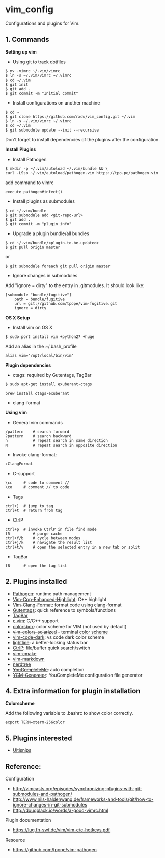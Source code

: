 # vim_config

Configurations and plugins for Vim.

## 1. Commands

**Setting up vim**

* Using git to track dotfiles
```
$ mv .vimrc ~/.vim/vimrc
$ ln -s ~/.vim/vimrc ~/.vimrc
$ cd ~/.vim
$ git init
$ git add .
$ git commit -m "Initial commit"
```

* Install configurations on another machine
```
$ cd ~
$ git clone https://github.com/rxdu/vim_config.git ~/.vim
$ ln -s ~/.vim/vimrc ~/.vimrc
$ cd ~/.vim
$ git submodule update --init --recursive
```

Don't forget to install dependencies of the plugins after the configuration.

**Install Plugins**

* Install Pathogen
```
$ mkdir -p ~/.vim/autoload ~/.vim/bundle && \
curl -LSso ~/.vim/autoload/pathogen.vim https://tpo.pe/pathogen.vim
```

add command to vimrc
```
execute pathogen#infect()
```

* Install plugins as submodules
```
$ cd ~/.vim/bundle
$ git submodule add <git-repo-url>
$ git add .
$ git commit -m "plugin info"
```

* Upgrade a plugin bundle/all bundles
```
$ cd ~/.vim/bundle/<plugin-to-be-updated>
$ git pull origin master
```
or
```
$ git submodule foreach git pull origin master
```

* Ignore changes in submodules

Add "ignore = dirty" to the entry in .gitmodules. It should look like:
```
[submodule "bundle/fugitive"]
	path = bundle/fugitive
	url = git://github.com/tpope/vim-fugitive.git
	ignore = dirty
```

**OS X Setup**

* Install vim on OS X
```
$ sudo port install vim +python27 +huge
```
Add an alias in the ~/.bash_profile
```
alias vim='/opt/local/bin/vim'
```

**Plugin dependencies**

<!--
* ~~libclang > 3.8: required by YouCompleteMe~~

```
$ wget <clang-binaries-tarball-url> #  or `curl -O <url>`
$ tar xf clang*
$ cd clang*
$ sudo cp -R * /usr/local/
```
```
$ brew install clang-format
```
-->

* ctags: required by Gutentags, TagBar
```
$ sudo apt-get install exuberant-ctags
```
```
brew install ctags-exuberant
```

* clang-format

**Using vim**

* General vim commands
```
/pattern	# search forward
?pattern	# search backward
n			# repeat search in same direction
N			# repeat search in opposite direction
```

* Invoke clang-format:
```
:ClangFormat
```

* C-support
```
\cc		# code to comment //
\co		# comment // to code
```

* Tags
```
ctrl+]	# jump to tag
ctrl+t	# return from tag
```

* CtrlP
```
ctrl+p	# invoke CtrlP in file find mode
f5			# purge cache
ctrl+f/b 	# cycle between modes
ctrl+j/k	# navigate the result list
ctrl+t/v 	# open the selected entry in a new tab or split
```

* TagBar
```
f8		# open the tag list
```

## 2. Plugins installed

* [Pathogen](https://github.com/tpope/vim-pathogen): runtime path management
* [Vim-Cpp-Enhanced-Highlight](https://github.com/octol/vim-cpp-enhanced-highlight): C++ highlight
* [Vim-Clang-Format](https://github.com/rhysd/vim-clang-format): format code using clang-format
* [Gutentags](https://github.com/ludovicchabant/vim-gutentags): quick reference to symbols/functions
* [TagBar](https://github.com/majutsushi/tagbar)
* [c.vim](http://www.vim.org/scripts/script.php?script_id=213): C/C++ support
* [colorsbox](https://github.com/mkarmona/colorsbox): color scheme for VIM (not used by default)
* ~~[vim-colors-solarized](https://github.com/altercation/vim-colors-solarized)~~ - terminal [color scheme](https://github.com/altercation/solarized)
* [vim-code-dark](https://github.com/tomasiser/vim-code-dark): vs code dark color scheme
* [lightline](https://github.com/itchyny/lightline.vim): a better-looking status bar
* [CtrlP](https://github.com/ctrlpvim/ctrlp.vim): file/buffer quick search/switch
* [vim-cmake](https://github.com/vhdirk/vim-cmake)
* [vim-markdown](https://github.com/plasticboy/vim-markdown.git)
* [nerdtree](https://github.com/scrooloose/nerdtree.git)
* ~~[YouCompleteMe](https://github.com/Valloric/YouCompleteMe)~~: auto completion
* ~~[YCM-Generator](https://github.com/rdnetto/YCM-Generator)~~: YouCompleteMe configuration file generator

## 4. Extra information for plugin installation
<!--

**YouCompleteMe**

* Install YCM using git add submodule
```
$ git submodule add https://github.com/Valloric/YouCompleteMe.git
$ git submodule update --init --recursive
```
* Download latest version of [libclang](http://llvm.org/releases/download.html). You can install it to the system directory if you want. Follow the above instructions.

* First try to use the provided script to install this plugin:

```
$ cd ~/.vim/bundle/YouCompleteMe
$ ./install.py --clang-completer
```

* Compile ycm_core library with C-family support
```
$ cmake -G "Unix Makefiles" -DPATH_TO_LLVM_ROOT=/usr/local . ~/.vim/bundle/YouCompleteMe/third_party/ycmd/cpp
$ cmake --build . --target ycm_core --config Release
```
Replace the PATH_TO_LLVM_ROOT if you have it extracted elsewhere.
)

-->
**Colorscheme**

Add the following variable to .bashrc to show color correctly.
```
export TERM=xterm-256color
```

## 5. Plugins interested

* [Ultisnips](https://github.com/SirVer/ultisnips)

## Reference:

Configuration
* http://vimcasts.org/episodes/synchronizing-plugins-with-git-submodules-and-pathogen/
* http://www.nils-haldenwang.de/frameworks-and-tools/git/how-to-ignore-changes-in-git-submodules
* http://dougblack.io/words/a-good-vimrc.html

Plugin documentation
* https://lug.fh-swf.de/vim/vim-c/c-hotkeys.pdf

Resource
* https://github.com/tpope/vim-pathogen
